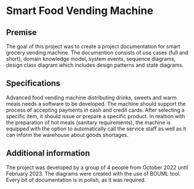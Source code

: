 # Smart Food Vending Machine

## Premise

The goal of this project was to create a project documentation for smart grocery vending machine. The documention consists of use cases (full and short), domain knowledge model, system events, sequence diagrams, design class diagram which includes design patterns and state diagrams.

## Specifications

Advanced food vending machine distributing drinks, sweets and warm meals needs a software to be developed. The machine should support the process of accepting payments in cash and credit cards. After selecting a specific item, it should issue or prepare a specific product. In realtion with the preparation of hot meals (sanitary requirements), the machine is equipped with the option to automatically call the service staff as well as it can inform the warehouse about goods shortages.

## Additional information

The project was developed by a group of 4 people from October 2022 until February 2023. The diagrams were created with the use of BOUML tool. Every bit of documentation is in polish, as it was required.